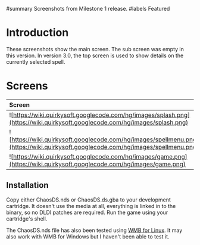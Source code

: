 ﻿#summary Screenshots from Milestone 1 release.
#labels Featured

# Introduction #

These screenshots show the main screen. The sub screen was empty in this version. In version 3.0, the top screen is used to show details on the currently selected spell.

# Screens #
|Screen|Details|
|:-----|:------|
|![https://wiki.quirkysoft.googlecode.com/hg/images/splash.png](https://wiki.quirkysoft.googlecode.com/hg/images/splash.png)|Splash screen|
|![https://wiki.quirkysoft.googlecode.com/hg/images/spellmenu.png](https://wiki.quirkysoft.googlecode.com/hg/images/spellmenu.png)|Spell menu|
|![https://wiki.quirkysoft.googlecode.com/hg/images/game.png](https://wiki.quirkysoft.googlecode.com/hg/images/game.png)|In game|


## Installation ##
Copy either ChaosDS.nds or ChaosDS.ds.gba to your development cartridge. It
doesn't use the media at all, everything is linked in to the binary, so no DLDI
patches are required. Run the game using your cartridge's shell.

The ChaosDS.nds file has also been tested using
[WMB for Linux](http://masscat.afraid.org/ninds/wifi_apps.php). It may also work
with WMB for Windows but I haven't been able to test it.